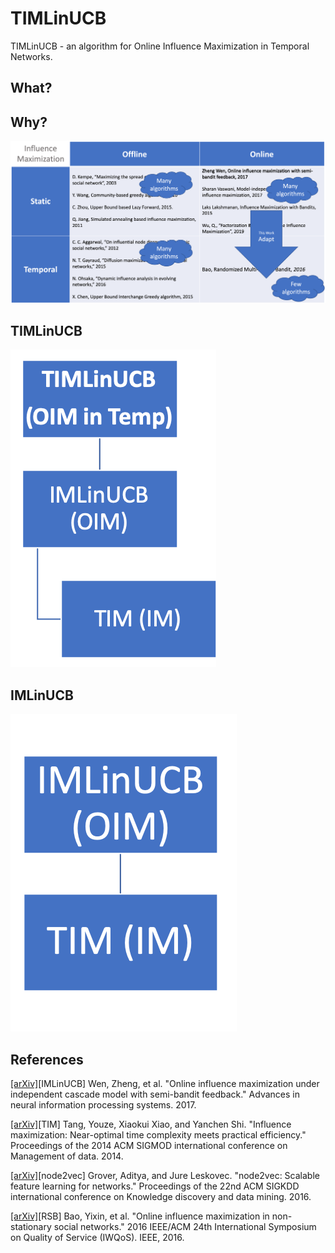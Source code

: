 # TIMLinUCB

TIMLinUCB - an algorithm for Online Influence Maximization in Temporal Networks.

## What?

## Why?

![](pictures/comparison_table.png)

## TIMLinUCB

![](pictures/toim.png)

## IMLinUCB

![](pictures/oim.png)

## References

[[arXiv]](https://arxiv.org/abs/1605.06593)[IMLinUCB] Wen, Zheng, et al. "Online influence maximization under independent cascade model with semi-bandit feedback." Advances in neural information processing systems. 2017. 

[[arXiv]](https://arxiv.org/abs/1404.0900)[TIM] Tang, Youze, Xiaokui Xiao, and Yanchen Shi. "Influence maximization: Near-optimal time complexity meets practical efficiency." Proceedings of the 2014 ACM SIGMOD international conference on Management of data. 2014. 

[[arXiv]](https://arxiv.org/abs/1607.00653)[node2vec] Grover, Aditya, and Jure Leskovec. "node2vec: Scalable feature learning for networks." Proceedings of the 22nd ACM SIGKDD international conference on Knowledge discovery and data mining. 2016.

[[arXiv]](https://arxiv.org/abs/1604.07638)[RSB] Bao, Yixin, et al. "Online influence maximization in non-stationary social networks." 2016 IEEE/ACM 24th International Symposium on Quality of Service (IWQoS). IEEE, 2016.
